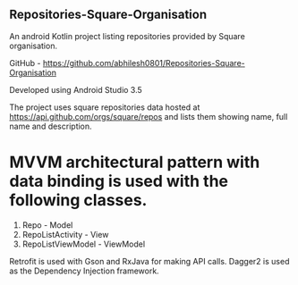 ## Repositories-Square-Organisation

An android Kotlin project listing repositories provided by Square organisation.

GitHub - https://github.com/abhilesh0801/Repositories-Square-Organisation

Developed using Android Studio 3.5

The project uses square repositories data hosted at https://api.github.com/orgs/square/repos and lists them showing name, full name and description.

# MVVM architectural pattern with data binding is used with the following classes.
1. Repo - Model
2. RepoListActivity - View
3. RepoListViewModel - ViewModel

Retrofit is used with Gson and RxJava for making API calls.
Dagger2 is used as the Dependency Injection framework.
